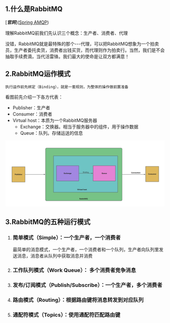 ## 1.什么是RabbitMQ

[***官网***]([Spring AMQP](https://spring.io/projects/spring-amqp/))

理解RabbitMQ前我们先认识三个概念：生产者、消费者、代理

没错，RabbitMQ就是最特殊的那个---代理，可以把RabbitMQ想象为一个拍卖员，生产者委托卖货，消费者出钱买货，而代理则作为拍卖行。当然，我们是不会抽取手续费滴，当代活雷锋。我们最大的使命是让双方都满意！

## 2.RabbitMQ运作模式

``执行运作前先绑定（Binding），就是一套规则，为整体的操作做前置准备``

看图前先介绍一下各方代表：

- Publisher：生产者
- Consumer：消费者
- Virtual host：本质为一个RabbitMQ服务器
  - Exchange：交换器。相当于服务器中的组件，用于操作数据
  - Queue：队列。存储运送的信息

![image-20241014214646779](public/分布式消息框架RabbitMQ-.assets/image-20241014214646779.png)

## 3.RabbitMQ的五种运行模式

1. ### 简单模式（Simple）：一个生产者，一个消费者

   最简单的消息模式，一个生产者，一个消费者和一个队列，生产者向队列里发送消息，消息者从队列中获取消息并消费

2. ### 工作队列模式（Work Queue）： 多个消费者竞争消息

3. ### 发布/订阅模式（Publish/Subscribe）：一个生产者，多个消费者

4. ### 路由模式（Routing）：根据路由键将消息转发到对应队列

5. ### 通配符模式（Topics）：使用通配符匹配路由键
